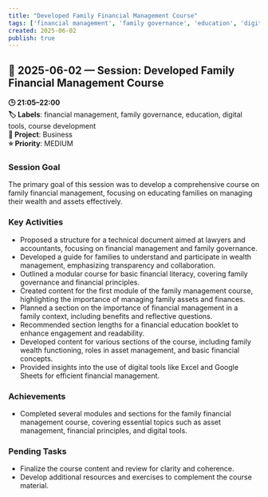 ```yaml
---
title: "Developed Family Financial Management Course"
tags: ['financial management', 'family governance', 'education', 'digital tools', 'course development']
created: 2025-06-02
publish: true
---
```


## 📅 2025-06-02 — Session: Developed Family Financial Management Course

**🕒 21:05–22:00**  
**🏷️ Labels**: financial management, family governance, education, digital tools, course development  
**📂 Project**: Business  
**⭐ Priority**: MEDIUM  


### Session Goal
The primary goal of this session was to develop a comprehensive course on family financial management, focusing on educating families on managing their wealth and assets effectively.

### Key Activities
- Proposed a structure for a technical document aimed at lawyers and accountants, focusing on financial management and family governance.
- Developed a guide for families to understand and participate in wealth management, emphasizing transparency and collaboration.
- Outlined a modular course for basic financial literacy, covering family governance and financial principles.
- Created content for the first module of the family management course, highlighting the importance of managing family assets and finances.
- Planned a section on the importance of financial management in a family context, including benefits and reflective questions.
- Recommended section lengths for a financial education booklet to enhance engagement and readability.
- Developed content for various sections of the course, including family wealth functioning, roles in asset management, and basic financial concepts.
- Provided insights into the use of digital tools like Excel and Google Sheets for efficient financial management.

### Achievements
- Completed several modules and sections for the family financial management course, covering essential topics such as asset management, financial principles, and digital tools.

### Pending Tasks
- Finalize the course content and review for clarity and coherence.
- Develop additional resources and exercises to complement the course material.
